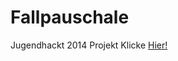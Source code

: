 Fallpauschale
=============

Jugendhackt 2014 Projekt
Klicke [Hier!](http://jugendhackt.github.io/fallpauschale/web)